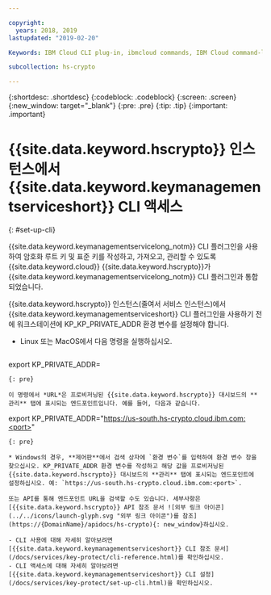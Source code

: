 ```yaml
---

copyright:
  years: 2018, 2019
lastupdated: "2019-02-20"

Keywords: IBM Cloud CLI plug-in, ibmcloud commands, IBM Cloud command-line interface

subcollection: hs-crypto

---
```


{:shortdesc: .shortdesc}
{:codeblock: .codeblock}
{:screen: .screen}
{:new_window: target="_blank"}
{:pre: .pre}
{:tip: .tip}
{:important: .important}

# {{site.data.keyword.hscrypto}} 인스턴스에서 {{site.data.keyword.keymanagementserviceshort}} CLI 액세스
{: #set-up-cli}

{{site.data.keyword.keymanagementservicelong_notm}} CLI 플러그인을 사용하여 암호화 루트 키 및 표준 키를 작성하고, 가져오고, 관리할 수 있도록 {{site.data.keyword.cloud}} {{site.data.keyword.hscrypto}}가 {{site.data.keyword.keymanagementservicelong_notm}} CLI 플러그인과 통합되었습니다.

{{site.data.keyword.hscrypto}} 인스턴스(줄여서 서비스 인스턴스)에서 {{site.data.keyword.keymanagementserviceshort}} CLI 플러그인을 사용하기 전에 워크스테이션에 KP_KP_PRIVATE_ADDR 환경 변수를 설정해야 합니다.

* Linux 또는 MacOS에서 다음 명령을 실행하십시오.

  ```
export KP_PRIVATE_ADDR=<URL>
  ```
  {: pre}

  이 명령에서 *URL*은 프로비저닝된 {{site.data.keyword.hscrypto}} 대시보드의 **관리** 탭에 표시되는 엔드포인트입니다. 예를 들어, 다음과 같습니다.

  ```
export KP_PRIVATE_ADDR="https://us-south.hs-crypto.cloud.ibm.com:<port>"
  ```
  {: pre}

* Windows의 경우, **제어판**에서 검색 상자에 `환경 변수`를 입력하여 환경 변수 창을 찾으십시오. KP_PRIVATE_ADDR 환경 변수를 작성하고 해당 값을 프로비저닝된 {{site.data.keyword.hscrypto}} 대시보드의 **관리** 탭에 표시되는 엔드포인트에 설정하십시오. 예: `https://us-south.hs-crypto.cloud.ibm.com:<port>`.

또는 API를 통해 엔드포인트 URL을 검색할 수도 있습니다. 세부사항은 [{{site.data.keyword.hscrypto}} API 참조 문서 ![외부 링크 아이콘](../../icons/launch-glyph.svg "외부 링크 아이콘")를 참조](https://{DomainName}/apidocs/hs-crypto){: new_window}하십시오.

- CLI 사용에 대해 자세히 알아보려면 [{{site.data.keyword.keymanagementserviceshort}} CLI 참조 문서](/docs/services/key-protect/cli-reference.html)를 확인하십시오.
- CLI 액세스에 대해 자세히 알아보려면 [{{site.data.keyword.keymanagementserviceshort}} CLI 설정](/docs/services/key-protect/set-up-cli.html)을 확인하십시오.
